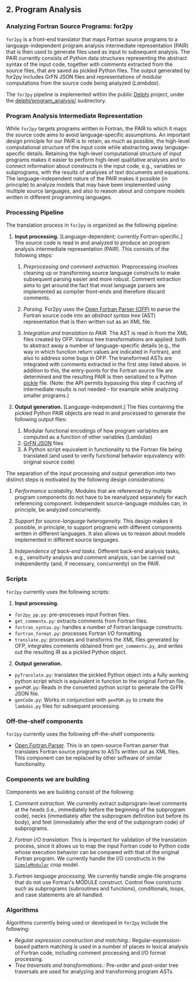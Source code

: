 ## 2. Program Analysis

### Analyzing Fortran Source Programs: for2py

`for2py` is a front-end translator that maps Fortran source programs
to a language-independent program analysis intermediate representation
(PAIR) that is then used to generate files used as input to subsequent
analysis. The PAIR currently consists of Python data structures
representing the abstract syntax of the input code, together with
comments extracted from the source files, that are saved as pickled
Python files.  The output generated by for2py includes GrFN JSON files
and representations of modular computations from the source code being
analyzed (*Lambdas*).

The `for2py` pipeline is implemented within the public [Delphi](https://github.com/ml4ai/delphi) project, under the [delphi/program_analysis/](https://github.com/ml4ai/delphi/tree/master/delphi/program_analysis) sudirectory.

### Program Analysis Intermediate Representation

While `for2py` targets programs written in Fortran, the PAIR to which it
maps the source code aims to avoid language-specific assumptions. An
important design principle for our PAIR is to retain, as much as possible,
the high-level computational structure of the input code while
abstracting away language-specific details. Retaining the high-level
computational structure of input programs makes it easier to perform
high-level qualitative analyses and to connect information about
constructs in the input code, e.g., variables or subprograms, with the
results of analyses of text documents  and equations.  The
language-independent nature of the PAIR makes it possible (in principle)
to analyze models that may have been implemented using multiple source
languages, and also to reason about and compare models written in
different programming languages.

### Processing Pipeline

The translation process in `for2py` is organized as the following
pipeline:

1. **Input processing.** [Language-dependent; currently
   Fortran-specific.] The source code is read in and analyzed to
   produce an program analysis intermediate representation (PAIR).
   This consists of the following steps:

   1. *Preprocessing and comment extraction.*  Preprocessing involves
      cleaning up or transforming source language constructs to make
      subsequent parsing easier and more robust.  Comment extraction
      aims to get around the fact that most language parsers are
      implemented as compiler front-ends and therefore discard comments.

   2. *Parsing.*  For2py uses the [Open Fortran Parser
      (OFP)](https://github.com/OpenFortranProject/open-fortran-parser)
      to parse the Fortran source code into an *abstract syntax tree*
      (AST) representation that is then written out as an XML file.

   3. *Integration and translation to PAIR.* The AST is read in from
      the XML files created by OFP.  Various tree transformations are
      applied: both to abstract away a number of language-specific
      details (e.g., the way in which function return values are
      indicated in Fortran), and also to address some bugs in OFP. The
      transformed ASTs are integrated with comments extracted in the
      first step listed above. In addition to this, the entry-points
      for the Fortran source file are determined and the resulting PAIR
      is then serialized to a Python
      [pickle](https://docs.python.org/3/library/pickle.html) file.
      (Note: the API permits bypassing this step if caching of
      intermediate results is not needed - for example while analyzing
      smaller programs.)

2. **Output generation.**  [Language-independent.]  The files containing
   the pickled Python PAIR objects are read in and processed to generate
   the following output files:

    1. Modular functional encodings of how program variables are
       computed as a function of other variables (*Lambdas*) 
    2. [GrFN JSON](GrFN_specification_v0.1) files 
    3. A Python script equivalent in functionality to the Fortran file 
       being translated (and used to verify functional behavior 
       equivalency with original source code)
	
The separation of the input processing and output generation into two
distinct steps is motivated by the following design considerations:

1. *Performance scalability.*  Modules that are referenced by multiple
   program components do not have to be reanalyzed separately for each
   referencing component.  Independent source-language modules can, in
   principle, be analyzed concurrently.

2. *Support for source-language heterogeneity.*  This design makes it
   possible, in principle, to support programs with different components
   written in different languages.  It also allows us to reason about
   models implemented in different source languages.

3. *Independence of back-end tasks.*  Different back-end analysis tasks,
   e.g., sensitivity analysis and comment analysis, can be carried out
   independently (and, if necessary, concurrently) on the PAIR.


### Scripts 

`for2py` currently uses the following scripts:

1. **Input processing.**
* `for2py_pp.py`: pre-processes input Fortran files.
* `get_comments.py`: extracts comments from Fortran files.
* `fortran_syntax.py`: handles a number of Fortran language constructs.
* `fortran_format.py`: processes Fortran I/O formatting.
* `translate.py`: processes and transforms the XML files generated by
  OFP, integrates comments obtained from `get_comments.py`, and writes
  out the resulting IR as a pickled Python object.

2. **Output generation.** 
* `pyTranslate.py`: translates the pickled Python object into a fully
   working python script which is equivalent in function to the original
   Fortran file.
* `genPGM.py`: Reads in the converted python script to generate the GrFN JSON file. 
* `genCode.py`: Works in conjunction with `genPGM.py` to create the `lambdas.py` files for subsequent processing.

### Off-the-shelf components

`for2py` currently uses the following off-the-shelf components:

* [Open Fortran Parser](https://github.com/OpenFortranProject/open-fortran-parser).
  This is an open-source Fortran parser that translates Fortran source
  programs to ASTs written out as XML files.  This component can be
  replaced by other software of similar functionality.


### Components we are building

Components we are building consist of the following:

1. *Comment extraction.*  We currently extract subprogram-level comments
   at the heads (i.e., immediately before the beginning of the
   subprogram code), necks (immediately after the subprogram definition
   but before its body), and feet (immediately after the end of the
   subprogram code) of subprograms.

2. *Fortran I/O translation.*  This is important for validation of the
   translation process, since it allows us to map the input Fortran code
   to Python code whose execution behavior can be compared with that of
   the original Fortran program.  We currently handle the I/O constructs
   in the
   [`SimpleModular`](https://github.com/ml4ai/delphi/tree/master/delphi/program_analysis/autoTranslate/tests/test_data/joshua_toy_examples) crop model.

3. *Fortran language processing.*  We currently handle single-file
   programs that do not use Fortran's MODULE construct.  Control flow
   constructs such as subprograms (subroutines and functions),
   conditionals, loops, and case statements are all handled.


### Algorithms 

Algorithms currently being used or developed in `for2py` include the
following:

* *Regular expression construction and matching.*:
  Regular-expression-based pattern matching is used in a number of
  places in lexical analysis of Fortran code, including comment
  processing and I/O format processing.
* *Tree traversals and transformations.*: Pre-order and post-order tree
  traversals are used for analyzing and transforming program ASTs.
